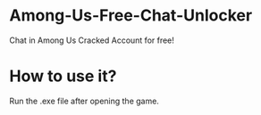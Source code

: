 # Among-Us-Free-Chat-Unlocker
Chat in Among Us Cracked Account for free!

# How to use it?
Run the .exe file after opening the game.

